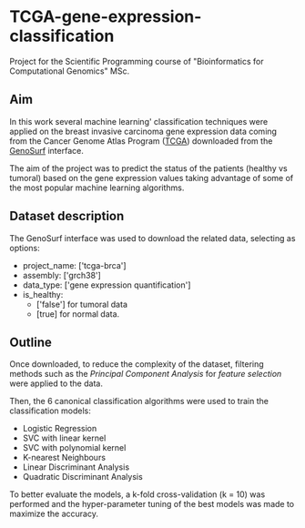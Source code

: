 # TCGA-gene-expression-classification

Project for the Scientific Programming course of "Bioinformatics for Computational Genomics" MSc.

## Aim 
In this work several machine learning' classification techniques were applied on the breast invasive carcinoma gene expression data coming from the Cancer Genome Atlas Program ([TCGA](https://www.cancer.gov/ccg/research/genome-sequencing/tcga)) downloaded from the [GenoSurf](http://geco.deib.polimi.it/genosurf/) interface.

The aim of the project was to predict the status of the patients (healthy vs tumoral) based on the gene expression values taking advantage of some of the most popular machine learning algorithms. 


## Dataset description
The GenoSurf interface was used to download the related data, selecting as options:

* project_name: ['tcga-brca']
* assembly: ['grch38']
* data_type: ['gene expression quantification']
* is_healthy:
  - ['false'] for tumoral data
  - [true] for normal data.
 
## Outline 
Once downloaded, to reduce the complexity of the dataset, filtering methods such as the *Principal Component Analysis* for *feature selection* were applied to the data.

Then, the 6 canonical classification algorithms were used to train the classification models:
* Logistic Regression
* SVC with linear kernel
* SVC with polynomial kernel
* K-nearest Neighbours
* Linear Discriminant Analysis
* Quadratic Discriminant Analysis

To better evaluate the models, a k-fold cross-validation (k = 10) was performed and the hyper-parameter tuning of the best models was made to maximize the accuracy.








